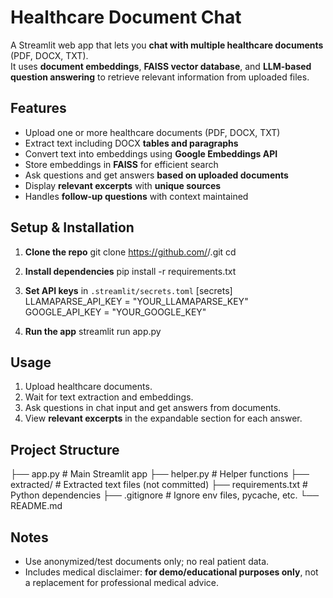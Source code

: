 # Healthcare Document Chat

A Streamlit web app that lets you **chat with multiple healthcare documents** (PDF, DOCX, TXT).  
It uses **document embeddings**, **FAISS vector database**, and **LLM-based question answering** to retrieve relevant information from uploaded files.

## Features
- Upload one or more healthcare documents (PDF, DOCX, TXT)  
- Extract text including DOCX **tables and paragraphs**  
- Convert text into embeddings using **Google Embeddings API**  
- Store embeddings in **FAISS** for efficient search  
- Ask questions and get answers **based on uploaded documents**  
- Display **relevant excerpts** with **unique sources**  
- Handles **follow-up questions** with context maintained  

## Setup & Installation
1. **Clone the repo**
git clone https://github.com/<USERNAME>/<REPO>.git
cd <REPO>

2. **Install dependencies**
pip install -r requirements.txt

3. **Set API keys** in `.streamlit/secrets.toml`
[secrets]
LLAMAPARSE_API_KEY = "YOUR_LLAMAPARSE_KEY"
GOOGLE_API_KEY = "YOUR_GOOGLE_KEY"

4. **Run the app**
streamlit run app.py

## Usage
1. Upload healthcare documents.  
2. Wait for text extraction and embeddings.  
3. Ask questions in chat input and get answers from documents.  
4. View **relevant excerpts** in the expandable section for each answer.

## Project Structure
├── app.py # Main Streamlit app
├── helper.py # Helper functions
├── extracted/ # Extracted text files (not committed)
├── requirements.txt # Python dependencies
├── .gitignore # Ignore env files, pycache, etc.
└── README.md

## Notes
- Use anonymized/test documents only; no real patient data.  
- Includes medical disclaimer: **for demo/educational purposes only**, not a replacement for professional medical advice.

